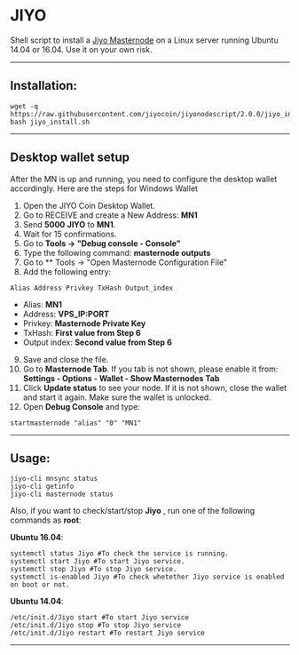 # JIYO
Shell script to install a [Jiyo Masternode](http://www.jiyo.io/) on a Linux server running Ubuntu 14.04 or 16.04. Use it on your own risk.

***
## Installation:
```
wget -q https://raw.githubusercontent.com/jiyocoin/jiyonodescript/2.0.0/jiyo_install.sh
bash jiyo_install.sh
```
***

## Desktop wallet setup

After the MN is up and running, you need to configure the desktop wallet accordingly. Here are the steps for Windows Wallet
1. Open the JIYO Coin Desktop Wallet.
2. Go to RECEIVE and create a New Address: **MN1**
3. Send **5000** **JIYO** to **MN1**.
4. Wait for 15 confirmations.
5. Go to **Tools -> "Debug console - Console"**
6. Type the following command: **masternode outputs**
7. Go to  ** Tools -> "Open Masternode Configuration File"
8. Add the following entry:
```
Alias Address Privkey TxHash Output_index
```
* Alias: **MN1**
* Address: **VPS_IP:PORT**
* Privkey: **Masternode Private Key**
* TxHash: **First value from Step 6**
* Output index:  **Second value from Step 6**
9. Save and close the file.
10. Go to **Masternode Tab**. If you tab is not shown, please enable it from: **Settings - Options - Wallet - Show Masternodes Tab**
11. Click **Update status** to see your node. If it is not shown, close the wallet and start it again. Make sure the wallet is unlocked.
12. Open **Debug Console** and type:
```
startmasternode "alias" "0" "MN1"
```
***

## Usage:
```
jiyo-cli mnsync status
jiyo-cli getinfo
jiyo-cli masternode status
```
Also, if you want to check/start/stop **Jiyo** , run one of the following commands as **root**:

**Ubuntu 16.04**:
```
systemctl status Jiyo #To check the service is running.
systemctl start Jiyo #To start Jiyo service.
systemctl stop Jiyo #To stop Jiyo service.
systemctl is-enabled Jiyo #To check whetether Jiyo service is enabled on boot or not.
```
**Ubuntu 14.04**:  
```
/etc/init.d/Jiyo start #To start Jiyo service
/etc/init.d/Jiyo stop #To stop Jiyo service
/etc/init.d/Jiyo restart #To restart Jiyo service
```
***
